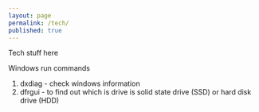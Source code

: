 ```yaml
---
layout: page
permalink: /tech/
published: true
---
```


Tech stuff here

Windows run commands
1. dxdiag - check windows information
2. dfrgui - to find out which is drive is solid state drive (SSD) or hard disk drive (HDD)
